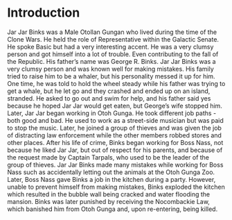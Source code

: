 # Introduction

Jar Jar Binks was a Male Otollan Gungan who lived during the time of the Clone Wars.
He held the role of Representative within the Galactic Senate.
He spoke Basic but had a very interesting accent.
He was a very clumsy person and got himself into a lot of trouble.
Even contributing to the fall of the Republic.
His father’s name was George R.
Binks.
Jar Jar Binks was a very clumsy person and was known well for making mistakes.
His family tried to raise him to be a whaler, but his personality messed it up for him.
One time, he was told to hold the wheel steady while his father was trying to get a whale, but he let go and they crashed and ended up on an island, stranded.
He asked to go out and swim for help, and his father said yes because he hoped Jar Jar would get eaten, but George’s wife stopped him.
Later, Jar Jar began working in Otoh Gunga.
He took different job paths - both good and bad.
He used to work as a street-side musician but was paid to stop the music.
Later, he joined a group of thieves and was given the job of distracting law enforcement while the other members robbed stores and other places.
After his life of crime, Binks began working for Boss Nass, not because he liked Jar Jar, but out of respect for his parents, and because of the request made by Captain Tarpals, who used to be the leader of the group of thieves.
Jar Jar Binks made many mistakes while working for Boss Nass such as accidentally letting out the animals at the Otoh Gunga Zoo.
Later, Boss Nass gave Binks a job in the kitchen during a party.
However, unable to prevent himself from making mistakes, Binks exploded the kitchen which resulted in the bubble wall being cracked and water flooding the mansion.
Binks was later punished by receiving the Nocombackie Law, which banished him from Otoh Gunga and, upon re-entering, being killed.
